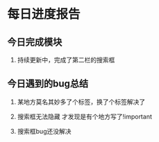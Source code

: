 # 每日进度报告

## 今日完成模块

1. 持续更新中，完成了第二栏的搜索框

## 今日遇到的bug总结

1. 某地方莫名其妙多了个标签，换了个标签解决了	 
2. 搜索框无法隐藏 才发现是有个地方写了!important

3. 搜索框bug还没解决



